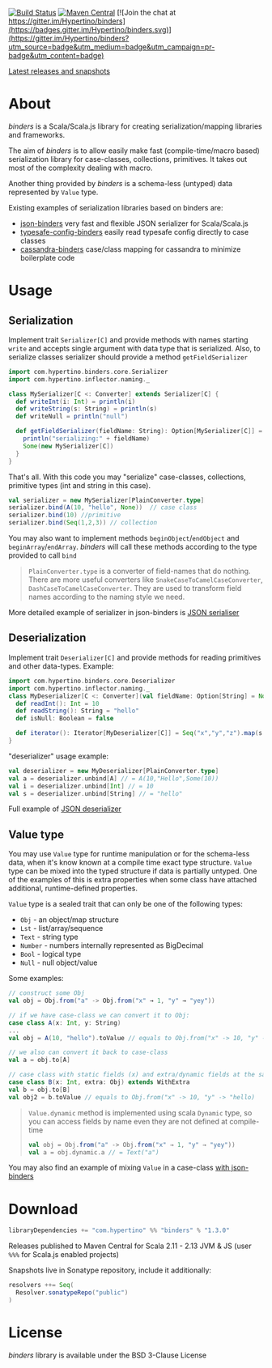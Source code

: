 [![Build Status](https://travis-ci.org/hypertino/binders.svg)](https://travis-ci.org/hypertino/binders)
[![Maven Central](https://maven-badges.herokuapp.com/maven-central/com.hypertino/binders_2.13/badge.svg)](https://maven-badges.herokuapp.com/maven-central/com.hypertino/binders_2.13)
[![Join the chat at https://gitter.im/Hypertino/binders](https://badges.gitter.im/Hypertino/binders.svg)](https://gitter.im/Hypertino/binders?utm_source=badge&utm_medium=badge&utm_campaign=pr-badge&utm_content=badge)

[ Latest releases and snapshots](https://oss.sonatype.org/#nexus-search;gav~com.hypertino~binders_*~~~)

# About

_binders_ is a Scala/Scala.js library for creating serialization/mapping libraries and frameworks. 

The aim of _binders_ 
is to allow easily make fast (compile-time/macro based) serialization library for case-classes, collections, primitives. 
It takes out most of the complexity dealing with macro.

Another thing provided by _binders_ is a schema-less (untyped) data represented by `Value` type.

Existing examples of serialization libraries based on binders are:
- [json-binders](https://github.com/hypertino/json-binders) very fast and flexible JSON serializer for Scala/Scala.js
- [typesafe-config-binders](https://github.com/hypertino/typesafe-config-binders) easily read typesafe config directly to case classes 
- [cassandra-binders](https://github.com/hypertino/cassandra-binders) case/class mapping for cassandra to minimize boilerplate code

# Usage

## Serialization

Implement trait `Serializer[C]` and provide methods with names starting `write` and accepts single argument with data 
type that is serialized. Also, to serialize classes serializer should provide a method `getFieldSerializer`

```scala
import com.hypertino.binders.core.Serializer
import com.hypertino.inflector.naming._

class MySerializer[C <: Converter] extends Serializer[C] {
  def writeInt(i: Int) = println(i)
  def writeString(s: String) = println(s)
  def writeNull = println("null")

  def getFieldSerializer(fieldName: String): Option[MySerializer[C]] = {
    println("serializing:" + fieldName)
    Some(new MySerializer[C])
  }
}
```
That's all. With this code you may "serialize" case-classes, collections, primitive types (int and string in this case).

```scala
val serializer = new MySerializer[PlainConverter.type]
serializer.bind(A(10, "hello", None))  // case class
serializer.bind(10) //primitive 
serializer.bind(Seq(1,2,3)) // collection
```

You may also want to implement methods `beginObject`/`endObject` and `beginArray`/`endArray`. _binders_ will call these 
methods according to the type provided to call `bind`

> `PlainConverter.type` is a converter of field-names that do nothing. There are more useful converters like `SnakeCaseToCamelCaseConverter`,
`DashCaseToCamelCaseConverter`. They are used to transform field names according to the naming style we need.  

More detailed example of serializer in json-binders is [JSON serialiser](https://github.com/hypertino/json-binders/blob/master/jsonBinders/shared/src/main/scala/com/hypertino/binders/json/JsonSerializer.scala) 

## Deserialization

Implement trait `Deserializer[C]` and provide methods for reading primitives and other data-types. Example:

```scala
import com.hypertino.binders.core.Deserializer
import com.hypertino.inflector.naming._
class MyDeserializer[C <: Converter](val fieldName: Option[String] = None) extends Deserializer[C] {
  def readInt(): Int = 10
  def readString(): String = "hello"
  def isNull: Boolean = false

  def iterator(): Iterator[MyDeserializer[C]] = Seq("x","y","z").map(s => new MyDeserializer[C](Some(s))).toIterator
}
```

"deserializer" usage example:

```scala
val deserializer = new MyDeserializer[PlainConverter.type]
val a = deserializer.unbind[A] // = A(10,"Hello",Some(10))
val i = deserializer.unbind[Int] // = 10
val s = deserializer.unbind[String] // = "hello"
```

Full example of [JSON deserializer](https://github.com/hypertino/json-binders/blob/master/jsonBinders/shared/src/main/scala/com/hypertino/binders/json/JsonDeserializer.scala)

## Value type

You may use `Value` type for runtime manipulation or for the schema-less data, when it's know known at a compile time
exact type structure. `Value` type can be mixed into the typed structure if data is partially untyped. One of the
examples of this is extra properties when some class have attached additional, runtime-defined properties.  

`Value` type is a sealed trait that can only be one of the following types:

- `Obj` - an object/map structure
- `Lst` - list/array/sequence
- `Text` - string type
- `Number` - numbers internally represented as BigDecimal
- `Bool` - logical type
- `Null` - null object/value

Some examples:

```scala
// construct some Obj
val obj = Obj.from("a" -> Obj.from("x" → 1, "y" → "yey"))

// if we have case-class we can convert it to Obj:
case class A(x: Int, y: String)  
...
val obj = A(10, "hello").toValue // equals to Obj.from("x" -> 10, "y" -> "hello)

// we also can convert it back to case-class
val a = obj.to[A]

// case class with static fields (x) and extra/dynamic fields at the same level
case class B(x: Int, extra: Obj) extends WithExtra 
val b = obj.to[B]
val obj2 = b.toValue // equals to Obj.from("x" -> 10, "y" -> "hello)

```

> `Value.dynamic` method is implemented using scala `Dynamic` type, so you can access fields by name even they 
> are not defined at compile-time 
> 
> ```scala
> val obj = Obj.from("a" -> Obj.from("x" → 1, "y" → "yey"))
> val a = obj.dynamic.a // = Text("a")
> ```


You may also find an example of mixing `Value` in a case-class [with json-binders](https://github.com/hypertino/json-binders#schemalesscustom-fields)

# Download

```sbt
libraryDependencies += "com.hypertino" %% "binders" % "1.3.0"
```
Releases published to Maven Central for Scala 2.11 - 2.13 JVM & JS (user `%%%` for Scala.js enabled projects)

Snapshots live in Sonatype repository, include it additionally:
```sbt
resolvers ++= Seq(
  Resolver.sonatypeRepo("public")
)
```

# License

_binders_ library is available under the BSD 3-Clause License


